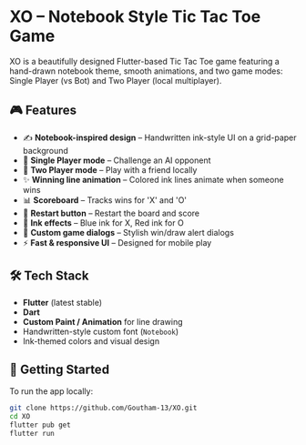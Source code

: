 # XO – Notebook Style Tic Tac Toe Game

XO is a beautifully designed Flutter-based Tic Tac Toe game featuring a hand-drawn notebook theme, smooth animations, and two game modes: Single Player (vs Bot) and Two Player (local multiplayer).

## 🎮 Features

- ✍️ **Notebook-inspired design** – Handwritten ink-style UI on a grid-paper background
- 🤖 **Single Player mode** – Challenge an AI opponent
- 👥 **Two Player mode** – Play with a friend locally
- ✨ **Winning line animation** – Colored ink lines animate when someone wins
- 📊 **Scoreboard** – Tracks wins for 'X' and 'O'
- 🔁 **Restart button** – Restart the board and score
- 🌈 **Ink effects** – Blue ink for X, Red ink for O
- 🎉 **Custom game dialogs** – Stylish win/draw alert dialogs
- ⚡ **Fast & responsive UI** – Designed for mobile play

## 🛠️ Tech Stack

- **Flutter** (latest stable)
- **Dart**
- **Custom Paint / Animation** for line drawing
- Handwritten-style custom font (`Notebook`)
- Ink-themed colors and visual design


## 🚀 Getting Started

To run the app locally:

```bash
git clone https://github.com/Goutham-13/XO.git
cd XO
flutter pub get
flutter run

